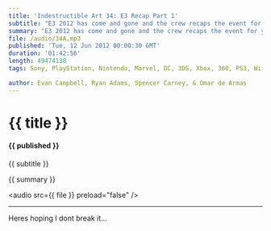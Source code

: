 ```yaml
---
title: 'Indestructible Art 34: E3 Recap Part 1' 
subtitle: "E3 2012 has come and gone and the crew recaps the event for you. Since the episode runs so long we broke it into 3 parts for ease of listening. Part 2 Sony and Nintendo Press Events. Enjoy!" 
summary: "E3 2012 has come and gone and the crew recaps the event for you. Since the episode runs so long we broke it into 3 parts for ease of listening. Part 1 recaps Press Events from Microsoft EA and Ubisoft. Part 2 recaps Press Events from Sony and Nintendo. Part 3 is Evan and Omar going over things they saw on the show floor. Enjoy!" 
file: /audio/34A.mp3 
published: 'Tue, 12 Jun 2012 00:00:30 GMT' 
duration: '01:42:56' 
length: 49474138 
tags: Sony, PlayStation, Nintendo, Marvel, DC, 3DS, Xbox, 360, PS3, Wii, PSN, XBLA, Video Games, Comics, Games, Indestructible Art, E3, Watch Dogs, FarCry 3, Last of Us, Halo 4, Gears of War 4

author: Evan Campbell, Ryan Adams, Spencer Carney, & Omar de Armas
---
```


# {{ title }}

#### {{ published }}

{{ subtitle }}  
  
{{ summary }}  

<audio src={{ file }} preload="false" />

- - -

Heres hoping I dont break it...
